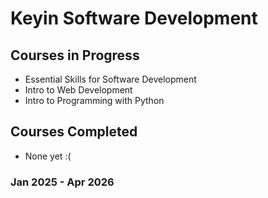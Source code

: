 # Keyin Software Development

## Courses in Progress
- Essential Skills for Software Development
- Intro to Web Development
- Intro to Programming with Python

## Courses Completed
- None yet :(

### Jan 2025 - Apr 2026
